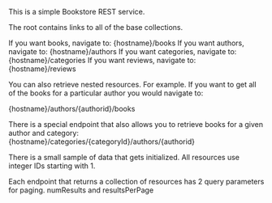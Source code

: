 This is a simple Bookstore REST service.

The root contains links to all of the base collections.

If you want books, navigate to:         {hostname}/books
If you want authors, navigate to:       {hostname}/authors
If you want categories, navigate to:    {hostname}/categories
If you want reviews, navigate to:       {hostname}/reviews

You can also retrieve nested resources. For example.
If you want to get all of the books for a particular author you would navigate to:

{hostname}/authors/{authorid}/books

There is a special endpoint that also allows you to retrieve books for a given author and category:
{hostname}/categories/{categoryId}/authors/{authorid}

There is a small sample of data that gets initialized.
All resources use integer IDs starting with 1.

Each endpoint that returns a collection of resources has 2 query parameters for paging.
numResults and resultsPerPage